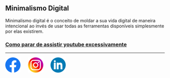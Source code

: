 ## Minimalismo Digital

Minimalismo digital é o conceito de moldar a sua vida digital de maneira intencional ao invés de usar todas as ferramentas disponíveis simplesmente por elas existirem. 

### [Como parar de assistir youtube excessivamente](artigos/art0001.md)



---

[<img src="imagens/logos/logo_facebook_48px.png">](https://www.facebook.com/marlon.mikami)     
[<img src="imagens/logos/logo_instagram_48px.png">](https://www.instagram.com/marlonmikami/)     
[<img src="imagens/logos/logo_linkedin_48px.png">](https://www.linkedin.com/in/marlon-mikami-983926147/)     
